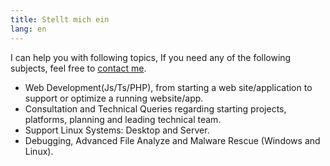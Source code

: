 ```yaml
---
title: Stellt mich ein
lang: en
---
```

I can help you with following topics, If you need any of the following subjects, feel free to [contact me](/contact-me).

* Web Development(Js/Ts/PHP), from starting a web site/application to support or optimize a running website/app.
* Consultation and Technical Queries regarding starting projects, platforms, planning and leading technical team.
* Support Linux Systems: Desktop and Server.
* Debugging, Advanced File Analyze and Malware Rescue (Windows and Linux).
